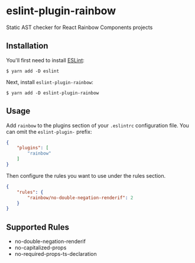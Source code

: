 # eslint-plugin-rainbow

Static AST checker for React Rainbow Components projects

## Installation

You'll first need to install [ESLint](http://eslint.org):

```
$ yarn add -D eslint
```

Next, install `eslint-plugin-rainbow`:

```
$ yarn add -D eslint-plugin-rainbow
```


## Usage

Add `rainbow` to the plugins section of your `.eslintrc` configuration file. You can omit the `eslint-plugin-` prefix:

```json
{
    "plugins": [
        "rainbow"
    ]
}
```


Then configure the rules you want to use under the rules section.

```json
{
    "rules": {
        "rainbow/no-double-negation-renderif": 2
    }
}
```

## Supported Rules

* no-double-negation-renderif
* no-capitalized-props
* no-required-props-ts-declaration





